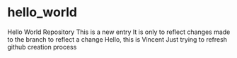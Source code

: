 # hello_world
Hello World Repository
This is a new entry
It is only to reflect changes made to the branch to reflect a change
Hello, this is Vincent
Just trying to refresh github creation process

